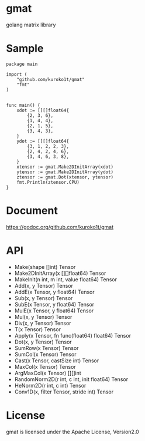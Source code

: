 # gmat
golang matrix library

# Sample

```golang
package main

import (
	"github.com/kuroko1t/gmat"
	"fmt"
)


func main() {
    xdot := [][]float64{
        {2, 3, 6},
        {1, 4, 4},
        {2, 1, 5},
        {3, 4, 3},
    }
    ydot := [][]float64{
        {3, 1, 2, 2, 3},
        {2, 4, 2, 4, 6},
        {3, 4, 6, 3, 8},
    }
    xtensor := gmat.Make2DInitArray(xdot)
    ytensor := gmat.Make2DInitArray(ydot)
    ztensor := gmat.Dot(xtensor, ytensor)
    fmt.Println(ztensor.CPU)
}
```

# Document

https://godoc.org/github.com/kuroko1t/gmat

# API
* Make(shape []int) Tensor
* Make2DInitArray(x [][]float64) Tensor
* MakeInit(n int, m int, value float64) Tensor
* Add(x, y Tensor) Tensor
* AddE(x Tensor, y float64) Tensor
* Sub(x, y Tensor) Tensor
* SubE(x Tensor, y float64) Tensor
* MulE(x Tensor, y float64) Tensor
* Mul(x, y Tensor) Tensor
* Div(x, y Tensor) Tensor
* T(x Tensor) Tensor
* Apply(x Tensor, fn func(float64) float64) Tensor
* Dot(x, y Tensor) Tensor
* SumRow(x Tensor) Tensor
* SumCol(x Tensor) Tensor
* Cast(x Tensor, castSize int) Tensor
* MaxCol(x Tensor) Tensor
* ArgMaxCol(x Tensor) [][]int
* RandomNorm2D(r int, c int, init float64) Tensor
* HeNorm2D(r int, c int) Tensor
* Conv1D(x, filter Tensor, stride int) Tensor

# License

gmat is licensed under the Apache License, Version2.0
